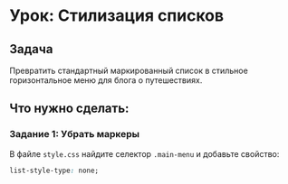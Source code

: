 # Урок: Стилизация списков

## Задача
Превратить стандартный маркированный список в стильное горизонтальное меню для блога о путешествиях.

## Что нужно сделать:

### Задание 1: Убрать маркеры
В файле `style.css` найдите селектор `.main-menu` и добавьте свойство:
```css
list-style-type: none;
